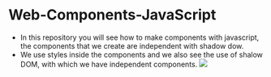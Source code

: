 # Web-Components-JavaScript
- In this repository you will see how to make components with javascript, the components that we create are independent with shadow dow.
- We use styles inside the components and we also see the use of shalow DOM, with which we have independent components.
![](https://scontent.fclo1-4.fna.fbcdn.net/v/t1.15752-9/290596326_561945672178071_1162695122179118797_n.png?_nc_cat=103&ccb=1-7&_nc_sid=ae9488&_nc_eui2=AeGBz6bd-KWWn1yQNJGC8elgaMYXwOEOUZNoxhfA4Q5RkwPB4FLV0pyLHY4mdRbXRL1G41FxOGKutB8bmwyk1kE5&_nc_ohc=eCZAyQXothEAX8MlUzv&_nc_ht=scontent.fclo1-4.fna&oh=03_AVI_ESTFvKhqobkoYczG14lljGN2HqhrBKiw737Cg3uC3w&oe=62EADFB0)
